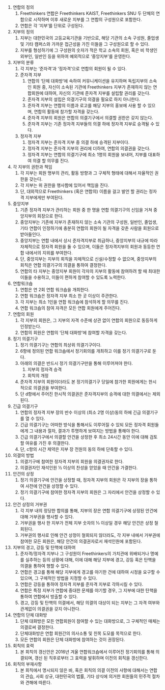 1. 연합의 정의
    1. Freethinkers 연합은 Freethinkers KAIST, Freethinkers SNU 두 단체의 연합으로 시작하며 이후 새로운 지부를 그 연합의 구성원으로 포함한다.
    2. 연합은 각 ‘지부’를 단위로 구성된다.
2. 지부의 정의
    1. 지부는 대한민국의 고등교육기관을 기반으로, 해당 기관의 소속 구성원, 졸업생 및 기타 캠퍼스와 가까운 접근성을 가진 이들을 그 구성원으로 할 수 있다.
    2. 지부를 형성하기에 그 구성원의 숫자가 적은 학교 소속의 회원, 혹은 비 학생인 외부인, 일반인 등을 위하여 예외적으로 ‘중앙지부’를 운영한다.
3. 지부의 분류
    1. 각 지부는 ‘준자격’과 ‘정자격’으로 연합의 회원이 될 수 있다.
    2. 준자격 지부
        1. 연합의 ‘단체 대화방’에 속하여 커뮤니케이션을 유지하며 독립지부의 소속인 회원 중, 자신이 소속된 기관에 Freethinkers 지부가 존재하지 않는 연합회원에 대하여, 자신의 기관에 준자격 지부를 설립할 권리를 갖는다.
        2. 준자격 지부의 설립은 의결기구의 의결을 필요로 하지 아니한다.
        3. 준자격 지부는 연합의 이름과 로고를 해당 지부의 홍보에 사용 할 수 있으며, 연합의 활동에 참가할 자격을 갖는다.
        4. 준자격 지부의 회원은 연합의 의결기구에서 의결할 권한은 갖지 않는다.
        5. 준자격 지부는 기존 정자격 지부들의 의결 하에 정자격 지부로 승격될 수 있다.
    3. 정자격 지부
        1. 정자격 지부는 준자격 지부 중 의결 하에 승격된 지부이다.
        2. 정자격 지부는 준자격 지부의 권리에 더하여, 연합의 의결권을 갖는다.
        3. 정자격 지부는 연합의 의결기구에 최소 1명의 회원을 보내어, 지부를 대표하여 의결 할 의무를 진다.
4. 각 지부의 권한과 책임
    1. 각 지부는 회원 명부의 관리, 활동 방향과 그 구체적 형태에 대해서 자율적인 권한을 갖는다.
    2. 각 지부는 위 권한을 행사함에 있어서 책임을 진다.
    3. 단, 대외적으로 Freethinkers (혹은 연합의) 이름을 걸고 발언 할 권리는 정자격 지부에게만 부여된다.
5. 중앙지부
    1. 기존 정자격 지부가 관리하는 회원 중 한 명을 연합 의결기구의 신임을 거쳐 중앙지부의 회장으로 한다.
    2. 중앙지부는 기존에 지부가 존재하지 않는 소속 기관의 구성원, 일반인, 졸업생, 기타 연합이 인정하기에 충분히 연합의 회원이 될 자격을 갖춘 사람을 회원으로 받아들인다.
    3. 중앙지부는 연합 내에서 상시 준자격지부로 취급하나, 중앙지부의 내규에 따라 자체적으로 정자격 회원을 둘 수 있으며, 이들은 정자격지부의 회원과 동등한 연합 내에서의 지위를 부여한다.
    4. 단, 중앙지부는 지부의 회칙을 자체적으로 신설/수정할 수 없으며, 중앙지부의 회칙은 연합 의결기구의 의결을 통하여 결정한다.
    5. 연합의 타 지부는 중앙지부 회원이 각자의 지부의 활동에 참여하려 할 때 최대한 이들을 수용하고, 이들이 편하게 참여할 수 있도록 노력한다.
6. 연합워크숍
    1. 연합은 연 2회 연합 워크숍을 개최한다.
    2. 연합 워크숍은 정자격 지부 최소 한 곳 이상이 주관한다.
    3. 각 지부는 최소 1인을 연합 워크숍에 참석하게 할 의무를 진다.
    4. 연합 워크숍의 참여 자격은 모든 연합 회원에게 주어진다.
7. 연합의 회원
    1. 각 지부의 회원은, 그 지부의 자격 수준에 상관 없이 연합의 회원으로 동등하게 인정받는다.
    2. 연합의 회원은 연합의 ‘단체 대화방’에 참여할 자격을 갖는다.
8. 정기 의결기구
    1. 정기 의결기구는 연합의 최상위 의결기구이다.
    2. 6항에 정의된 연합 워크숍에서 정기회의를 개최하고 이를 정기 의결기구로 둔다.
    3. 아래의 의결은 반드시 정기 의결기구만을 통해 이루어져야 한다.
        1. 지부의 정자격 승격
        2. 회칙의 개정
    4. 준자격 지부의 회원이더라도 본 정기의결기구 당일에 참가한 회원에게는 한시적으로 의결권을 부여한다.
    5. 단 d항에서 주어진 한시적 의결권은 준자격지부의 승격에 대한 의결에서는 제외된다.
9. 긴급 의결기구
    1. 연합의 정자격 지부 장의 반수 이상의 (최소 2명 이상)동의 하에 긴급 의결기구를 열 수 있다.
    2. 긴급 의결기구는 어떠한 방식을 통해서도 이루어질 수 있되 모든 정자격 회원들에게 그 내용과 절차, 결과가 투명하게 보여지는 방법을 통해야 한다.
    3. 긴급 의결기구에서 의결할 안건을 상정한 후 최소 24시간 동안 이에 대해 검토할 여유를 가진 후 의결한다.
    4. 단, c항의 시간 제약은 지부 장 전원의 동의 하에 단축할 수 있다.
10. 의결의 방법
    1. 의결기구에 참여한 정자격 지부의 회원을 의결권자로 한다.
    2. 의결권자인 재석인원 ½ 이상의 찬성을 얻었을 때 안건을 가결한다.
11. 안건의 상정
    1. 정기 의결기구에 안건을 상정할 때, 정자격 지부의 회원은 각 지부의 장을 통하여 사전에 안건을 상정할 수 있다.
    2. 정기 의결기구에 참여한 정자격 지부의 회원은 그 자리에서 안건을 상정할 수 있다.
12. 안건 상정의 거부권
    1. 각 지부 내의 정당한 합의를 통해, 지부의 장은 연합 의결기구에 상정된 안건에 대해 거부권을 행사할 수 있다.
    2. 거부권을 행사 한 지부가 전체 지부 숫자의 ⅓ 이상일 경우 해당 안건은 상정 철회된다.
    3. 거부권의 행사로 인해 안건 상정이 철회되지 않더라도, 각 지부 내에서 거부권에 참여한 모든 회원은, 해당 안건의 의결권자로서 재석인원에 포함된다.
13. 지부의 경고, 강등 및 탄핵에 대하여
    1. 준자격/정자격 지부나 그 구성원이 Freethinkers의 가치관에 위배되거나 명예를 실추하는 등의 상황에 대해, 이에 대해 해당 지부에 경고, 강등 혹은 탄핵을 의결을 통하여 행할 수 있다.
    2. 연합은 경고를 통해 해당 지부에게 경고를 야기한 건에 대하여 시정을 요구할 수 있으며, 그 구체적인 방법을 지정할 수 있다.
    3. 연합은 강등을 통하여 정자격 지부를 준자격 지부로 각하시킬 수 있다.
    4. 연합은 특정 지부가 연합에 중대한 문제를 야기할 경우, 그 지부에 대한 탄핵을 통하여 연합에서 방출할 수 있다.
    5. 경고, 강등 및 탄핵의 의결에서, 해당 의결의 대상이 되는 지부는 그 자격 여부와 관계없이 의결권을 갖지 아니한다.
14. 연합의 단체 대화방
    1. 단체 대화방은 모든 연합회원이 참여할 수 있는 대화방으로, 그 구체적인 매체는 의결로써 결정한다.
    2. 단체대화방은 연합 회원간의 의사소통 및 친목 도모를 목적으로 한다.
    3. 모든 연합의 회원은 단체 대화방에 참여하는 것이 권장된다.
15. 회칙의 효력
    1. 본 회칙의 갱신안은 2016년 겨울 연합워크숍에서 이루어진 정기회의를 통해 의결되며, 갱신 된 직후로부터 그 효력을 발휘하며 이전의 회칙을 갱신한다.
16. 회칙의 부재사항
    1. 본 회칙에서 명시되지 않은 바, 혹은 회칙의 의결 이전의 사항에 대해서는 연합의 관습, 사회 상규, 대한민국의 법률, 기타 상식에 의거한 회원들의 민주적 절차와 견해에 따른다.

